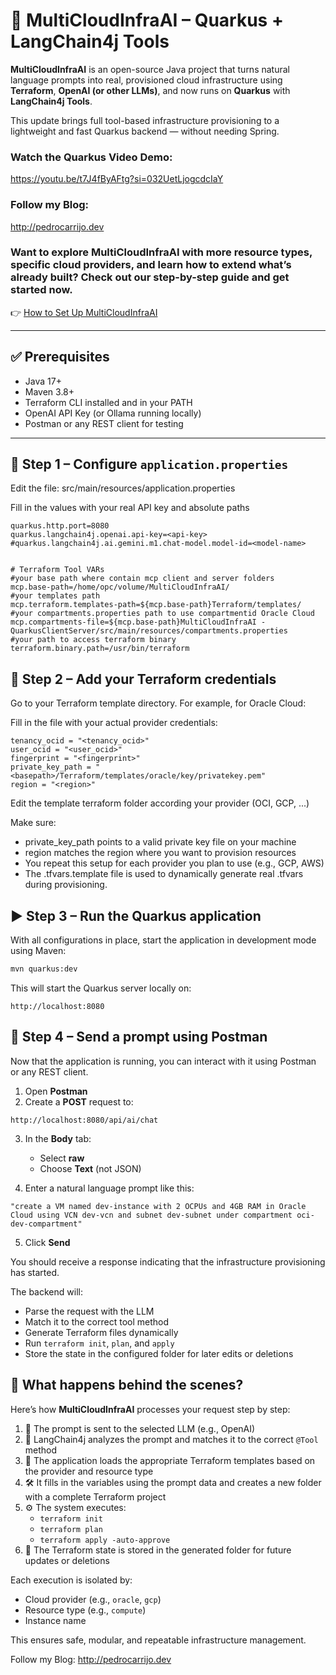 # 🚀 MultiCloudInfraAI – Quarkus + LangChain4j Tools

**MultiCloudInfraAI** is an open-source Java project that turns natural language prompts into real, provisioned cloud infrastructure using **Terraform**, **OpenAI (or other LLMs)**, and now runs on **Quarkus** with **LangChain4j Tools**.

This update brings full tool-based infrastructure provisioning to a lightweight and fast Quarkus backend — without needing Spring.

### Watch the Quarkus Video Demo:
https://youtu.be/t7J4fByAFtg?si=032UetLjogcdcIaY

### Follow my Blog:
http://pedrocarrijo.dev

### Want to explore MultiCloudInfraAI with more resource types, specific cloud providers, and learn how to extend what’s already built? Check out our step-by-step guide and get started now.

👉 [How to Set Up MultiCloudInfraAI](docs/guide-setup-expandability.md)

---

## ✅ Prerequisites

- Java 17+
- Maven 3.8+
- Terraform CLI installed and in your PATH
- OpenAI API Key (or Ollama running locally)
- Postman or any REST client for testing

---

## 🔧 Step 1 – Configure `application.properties`

Edit the file:
src/main/resources/application.properties

Fill in the values  with your real API key and absolute paths

```properties
quarkus.http.port=8080
quarkus.langchain4j.openai.api-key=<api-key>
#quarkus.langchain4j.ai.gemini.m1.chat-model.model-id=<model-name>


# Terraform Tool VARs
#your base path where contain mcp client and server folders
mcp.base-path=/home/opc/volume/MultiCloudInfraAI/
#your templates path
mcp.terraform.templates-path=${mcp.base-path}Terraform/templates/
#your compartments.properties path to use compartmentid Oracle Cloud
mcp.compartments-file=${mcp.base-path}MultiCloudInfraAI - QuarkusClientServer/src/main/resources/compartments.properties
#your path to access terraform binary
terraform.binary.path=/usr/bin/terraform
```

## 🔐 Step 2 – Add your Terraform credentials

Go to your Terraform template directory. For example, for Oracle Cloud:


Fill in the file with your actual provider credentials:

```hcl
tenancy_ocid = "<tenancy_ocid>"
user_ocid = "<user_ocid>"
fingerprint = "<fingerprint>"
private_key_path = "<basepath>/Terraform/templates/oracle/key/privatekey.pem"
region = "<region>"
``` 

Edit the template terraform folder according your provider (OCI, GCP, ...)

Make sure:

- private_key_path points to a valid private key file on your machine
- region matches the region where you want to provision resources
- You repeat this setup for each provider you plan to use (e.g., GCP, AWS)
- The .tfvars.template file is used to dynamically generate real .tfvars during provisioning.

## ▶️ Step 3 – Run the Quarkus application

With all configurations in place, start the application in development mode using Maven:

```bash
mvn quarkus:dev
```
This will start the Quarkus server locally on:
```
http://localhost:8080
```

## 💬 Step 4 – Send a prompt using Postman

Now that the application is running, you can interact with it using Postman or any REST client.

1. Open **Postman**
2. Create a **POST** request to:

```
http://localhost:8080/api/ai/chat
```

3. In the **Body** tab:
   - Select **raw**
   - Choose **Text** (not JSON)

4. Enter a natural language prompt like this:
```
"create a VM named dev-instance with 2 OCPUs and 4GB RAM in Oracle Cloud using VCN dev-vcn and subnet dev-subnet under compartment oci-dev-compartment"
```

5. Click **Send**

You should receive a response indicating that the infrastructure provisioning has started.

The backend will:
- Parse the request with the LLM
- Match it to the correct tool method
- Generate Terraform files dynamically
- Run `terraform init`, `plan`, and `apply`
- Store the state in the configured folder for later edits or deletions

## 📂 What happens behind the scenes?

Here’s how **MultiCloudInfraAI** processes your request step by step:

1. 🧠 The prompt is sent to the selected LLM (e.g., OpenAI)
2. 🧩 LangChain4j analyzes the prompt and matches it to the correct `@Tool` method
3. 📁 The application loads the appropriate Terraform templates based on the provider and resource type
4. 🛠️ It fills in the variables using the prompt data and creates a new folder with a complete Terraform project
5. ⚙️ The system executes:
   - `terraform init`
   - `terraform plan`
   - `terraform apply -auto-approve`
6. 📌 The Terraform state is stored in the generated folder for future updates or deletions

Each execution is isolated by:
- Cloud provider (e.g., `oracle`, `gcp`)
- Resource type (e.g., `compute`)
- Instance name

This ensures safe, modular, and repeatable infrastructure management.

Follow my Blog:
http://pedrocarrijo.dev

